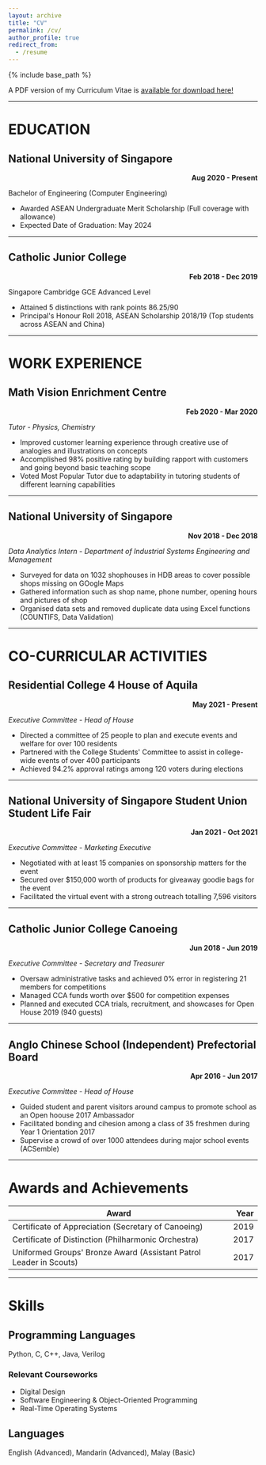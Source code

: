```yaml
---
layout: archive
title: "CV"
permalink: /cv/
author_profile: true
redirect_from:
  - /resume
---
```


{% include base_path %}

A PDF version of my Curriculum Vitae is [available for download here!](http://uosjapuelks.github.io/anderson/files/Resume_Anderson_Leong.pdf)

***
# EDUCATION
## National University of Singapore 

<div style="text-align: right"><b> Aug 2020 - Present </b></div>

Bachelor of Engineering (Computer Engineering)
* Awarded ASEAN Undergraduate Merit Scholarship (Full coverage with allowance)
* Expected Date of Graduation: May 2024

---
## Catholic Junior College 

<div style="text-align: right"><b> Feb 2018 - Dec 2019 </b></div>

Singapore Cambridge GCE Advanced Level
* Attained 5 distinctions with rank points 86.25/90
* Principal's Honour Roll 2018, ASEAN Scholarship 2018/19 (Top students across ASEAN and China)

___
# WORK EXPERIENCE
## Math Vision Enrichment Centre 

<div style="text-align: right"><b> Feb 2020 - Mar 2020 </b></div>

_Tutor - Physics, Chemistry_
* Improved customer learning experience through creative use of analogies and illustrations on concepts
* Accomplished 98% positive rating by building rapport with customers and going beyond basic teaching scope
* Voted Most Popular Tutor due to adaptability in tutoring students of different learning capabilities

---
## National University of Singapore 

<div style="text-align: right"><b> Nov 2018 - Dec 2018 </b></div>

_Data Analytics Intern - Department of Industrial Systems Engineering and Management_
* Surveyed for data on 1032 shophouses in HDB areas to cover possible shops missing on GOogle Maps
* Gathered information such as shop name, phone number, opening hours and pictures of shop
* Organised data sets and removed duplicate data using Excel functions (COUNTIFS, Data Validation)

___
# CO-CURRICULAR ACTIVITIES
## Residential College 4 House of Aquila 

<div style="text-align: right"><b> May 2021 - Present </b></div>

_Executive Committee - Head of House_
* Directed a committee of 25 people to plan and execute events and welfare for over 100 residents
* Partnered with the College Students' Committee to assist in college-wide events of over 400 participants
* Achieved 94.2% approval ratings among 120 voters during elections

---
## National University of Singapore Student Union Student Life Fair 

<div style="text-align: right"><b> Jan 2021 - Oct 2021 </b></div>

_Executive Committee - Marketing Executive_
* Negotiated with at least 15 companies on sponsorship matters for the event
* Secured over $150,000 worth of products for giveaway goodie bags for the event
* Facilitated the virtual event with a strong outreach totalling 7,596 visitors

---
## Catholic Junior College Canoeing 

<div style="text-align: right"><b> Jun 2018 - Jun 2019 </b></div>

_Executive Committee - Secretary and Treasurer_
* Oversaw administrative tasks and achieved 0% error in registering 21 members for competitions
* Managed CCA funds worth over $500 for competition expenses
* Planned and executed CCA trials, recruitment, and showcases for Open House 2019 (940 guests)

---
## Anglo Chinese School (Independent) Prefectorial Board 

<div style="text-align: right"><b> Apr 2016 - Jun 2017 </b></div>

_Executive Committee - Head of House_
* Guided student and parent visitors around campus to promote school as an Open hoouse 2017 Ambassador
* Facilitated bonding and cihesion among a class of 35 freshmen during Year 1 Orientation 2017
* Supervise a crowd of over 1000 attendees during major school events (ACSemble)

___
# Awards and Achievements

|Award|Year|
|-----|-----:|
|Certificate of Appreciation (Secretary of Canoeing) | 2019 |
|Certificate of Distinction (Philharmonic Orchestra) | 2017 |
|Uniformed Groups' Bronze Award (Assistant Patrol Leader in Scouts) | 2017 |

___
# Skills
## Programming Languages

Python, C, C++, Java, Verilog

### Relevant Courseworks

* Digital Design
* Software Engineering & Object-Oriented Programming
* Real-Time Operating Systems

## Languages

English (Advanced), Mandarin (Advanced), Malay (Basic)
